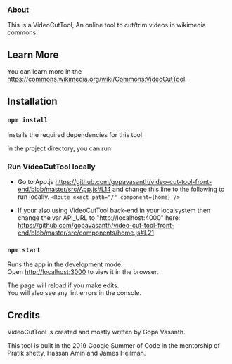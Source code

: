### About

This is a VideoCutTool, An online tool to cut/trim videos in wikimedia commons.

## Learn More

You can learn more in the https://commons.wikimedia.org/wiki/Commons:VideoCutTool.

## Installation

### `npm install`

Installs the required dependencies for this tool

In the project directory, you can run:

### Run VideoCutTool locally

- Go to App.js https://github.com/gopavasanth/video-cut-tool-front-end/blob/master/src/App.js#L14
  and change this line to the following to run locally.
  `<Route exact path="/" component={home} />` 
  
- If your also using VideoCutTool back-end in your localsystem then change the var API_URL to "http://localhost:4000"
  here: https://github.com/gopavasanth/video-cut-tool-front-end/blob/master/src/components/home.js#L21 
  
### `npm start`

Runs the app in the development mode.<br>
Open [http://localhost:3000](http://localhost:3000) to view it in the browser.

The page will reload if you make edits.<br>
You will also see any lint errors in the console.


## Credits

VideoCutTool is created and mostly written by Gopa Vasanth.

This tool is built in the 2019 Google Summer of Code in the mentorship of
Pratik shetty, Hassan Amin and James Heilman.
